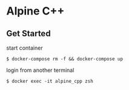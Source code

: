 # Alpine C++

## Get Started
start container
```
$ docker-compose rm -f && docker-compose up
```
login from another terminal
```
$ docker exec -it alpine_cpp zsh 
```

